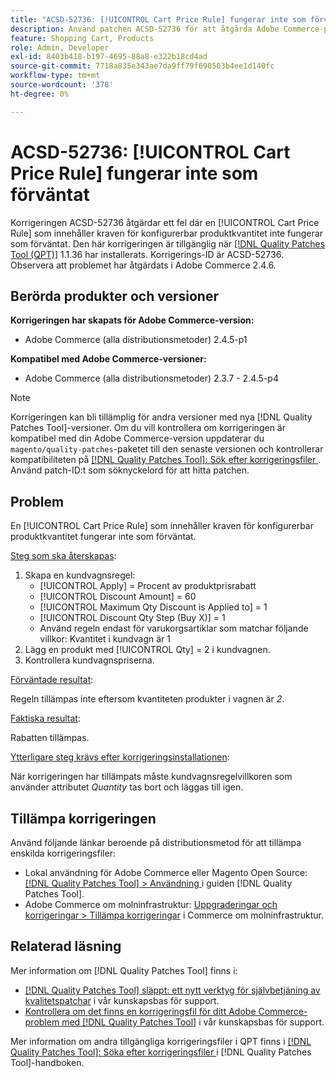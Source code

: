 ```yaml
---
title: "ACSD-52736: [!UICONTROL Cart Price Rule] fungerar inte som förväntat"
description: Använd patchen ACSD-52736 för att åtgärda Adobe Commerce-problemet där en [!UICONTROL Cart Price Rule] som innehåller kraven för konfigurerbar produktkvantitet inte fungerar som förväntat.
feature: Shopping Cart, Products
role: Admin, Developer
exl-id: 8403b418-b197-4695-88a8-e322b18cd4ad
source-git-commit: 7718a835e343ae7da9ff79f690503b4ee1d140fc
workflow-type: tm+mt
source-wordcount: '378'
ht-degree: 0%

---
```


# ACSD-52736: [!UICONTROL Cart Price Rule] fungerar inte som förväntat

Korrigeringen ACSD-52736 åtgärdar ett fel där en [!UICONTROL Cart Price Rule] som innehåller kraven för konfigurerbar produktkvantitet inte fungerar som förväntat. Den här korrigeringen är tillgänglig när [[!DNL Quality Patches Tool (QPT)]](/help/announcements/adobe-commerce-announcements/magento-quality-patches-released-new-tool-to-self-serve-quality-patches.md) 1.1.36 har installerats. Korrigerings-ID är ACSD-52736. Observera att problemet har åtgärdats i Adobe Commerce 2.4.6.

## Berörda produkter och versioner

**Korrigeringen har skapats för Adobe Commerce-version:**

* Adobe Commerce (alla distributionsmetoder) 2.4.5-p1

**Kompatibel med Adobe Commerce-versioner:**

* Adobe Commerce (alla distributionsmetoder) 2.3.7 - 2.4.5-p4

>[!NOTE]
>
>Korrigeringen kan bli tillämplig för andra versioner med nya [!DNL Quality Patches Tool]-versioner. Om du vill kontrollera om korrigeringen är kompatibel med din Adobe Commerce-version uppdaterar du `magento/quality-patches`-paketet till den senaste versionen och kontrollerar kompatibiliteten på [[!DNL Quality Patches Tool]: Sök efter korrigeringsfiler ](https://experienceleague.adobe.com/tools/commerce-quality-patches/index.html). Använd patch-ID:t som söknyckelord för att hitta patchen.

## Problem

En [!UICONTROL Cart Price Rule] som innehåller kraven för konfigurerbar produktkvantitet fungerar inte som förväntat.

<u>Steg som ska återskapas</u>:

1. Skapa en kundvagnsregel:
   * [!UICONTROL Apply] = Procent av produktprisrabatt
   * [!UICONTROL Discount Amount] = 60
   * [!UICONTROL Maximum Qty Discount is Applied to] = 1
   * [!UICONTROL Discount Qty Step (Buy X)] = 1
   * Använd regeln endast för varukorgsartiklar som matchar följande villkor: Kvantitet i kundvagn är 1
2. Lägg en produkt med [!UICONTROL Qty] = 2 i kundvagnen.
3. Kontrollera kundvagnspriserna.

<u>Förväntade resultat</u>:

Regeln tillämpas inte eftersom kvantiteten produkter i vagnen är *2*.

<u>Faktiska resultat</u>:

Rabatten tillämpas.

<u> Ytterligare steg krävs efter korrigeringsinstallationen</u>:

När korrigeringen har tillämpats måste kundvagnsregelvillkoren som använder attributet *Quantity* tas bort och läggas till igen.

## Tillämpa korrigeringen

Använd följande länkar beroende på distributionsmetod för att tillämpa enskilda korrigeringsfiler:

* Lokal användning för Adobe Commerce eller Magento Open Source: [[!DNL Quality Patches Tool] > Användning ](https://experienceleague.adobe.com/docs/commerce-operations/tools/quality-patches-tool/usage.html) i guiden [!DNL Quality Patches Tool].
* Adobe Commerce om molninfrastruktur: [Uppgraderingar och korrigeringar > Tillämpa korrigeringar](https://experienceleague.adobe.com/docs/commerce-cloud-service/user-guide/develop/upgrade/apply-patches.html) i Commerce om molninfrastruktur.

## Relaterad läsning

Mer information om [!DNL Quality Patches Tool] finns i:

* [[!DNL Quality Patches Tool] släppt: ett nytt verktyg för självbetjäning av kvalitetspatchar](/help/announcements/adobe-commerce-announcements/magento-quality-patches-released-new-tool-to-self-serve-quality-patches.md) i vår kunskapsbas för support.
* [Kontrollera om det finns en korrigeringsfil för ditt Adobe Commerce-problem med  [!DNL Quality Patches Tool]](/help/support-tools/patches-available-in-qpt-tool/check-patch-for-magento-issue-with-magento-quality-patches.md) i vår kunskapsbas för support.

Mer information om andra tillgängliga korrigeringsfiler i QPT finns i [[!DNL Quality Patches Tool]: Söka efter korrigeringsfiler ](https://experienceleague.adobe.com/tools/commerce-quality-patches/index.html) i [!DNL Quality Patches Tool]-handboken.
